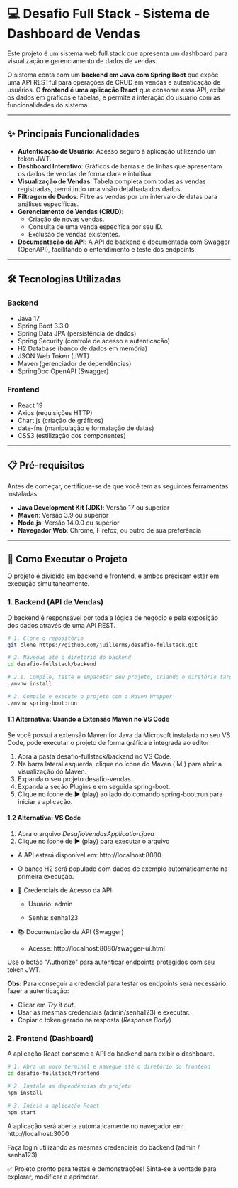 
# 💻 Desafio Full Stack - Sistema de Dashboard de Vendas

Este projeto é um sistema web full stack que apresenta um dashboard para visualização e gerenciamento de dados de vendas. 

O sistema conta com um **backend em Java com Spring Boot** que expõe uma API RESTful para operações de CRUD em vendas e autenticação de usuários. O **frontend é uma aplicação React** que consome essa API, exibe os dados em gráficos e tabelas, e permite a interação do usuário com as funcionalidades do sistema.

---


## ✨ Principais Funcionalidades

- **Autenticação de Usuário**: Acesso seguro à aplicação utilizando um token JWT.
- **Dashboard Interativo**: Gráficos de barras e de linhas que apresentam os dados de vendas de forma clara e intuitiva.
- **Visualização de Vendas**: Tabela completa com todas as vendas registradas, permitindo uma visão detalhada dos dados.
- **Filtragem de Dados**: Filtre as vendas por um intervalo de datas para análises específicas.
- **Gerenciamento de Vendas (CRUD)**:
  - Criação de novas vendas.
  - Consulta de uma venda específica por seu ID.
  - Exclusão de vendas existentes.
- **Documentação da API**: A API do backend é documentada com Swagger (OpenAPI), facilitando o entendimento e teste dos endpoints.

---

## 🛠️ Tecnologias Utilizadas

### Backend

- Java 17  
- Spring Boot 3.3.0  
- Spring Data JPA (persistência de dados)  
- Spring Security (controle de acesso e autenticação)  
- H2 Database (banco de dados em memória)  
- JSON Web Token (JWT)  
- Maven (gerenciador de dependências)  
- SpringDoc OpenAPI (Swagger)

### Frontend

- React 19  
- Axios (requisições HTTP)  
- Chart.js (criação de gráficos)  
- date-fns (manipulação e formatação de datas)  
- CSS3 (estilização dos componentes)

---

## 📋 Pré-requisitos

Antes de começar, certifique-se de que você tem as seguintes ferramentas instaladas:

- **Java Development Kit (JDK)**: Versão 17 ou superior  
- **Maven**: Versão 3.9 ou superior  
- **Node.js**: Versão 14.0.0 ou superior  
- **Navegador Web**: Chrome, Firefox, ou outro de sua preferência  

---

## 🚀 Como Executar o Projeto

O projeto é dividido em backend e frontend, e ambos precisam estar em execução simultaneamente.

### 1. Backend (API de Vendas)

O backend é responsável por toda a lógica de negócio e pela exposição dos dados através de uma API REST.

```bash
# 1. Clone o repositório
git clone https://github.com/juillerms/desafio-fullstack.git

# 2. Navegue até o diretório do backend
cd desafio-fullstack/backend

# 2.1. Compile, teste e empacotar seu projeto, criando o diretório target, caso ele não tenha sido criado
./mvnw install

# 3. Compile e execute o projeto com o Maven Wrapper
./mvnw spring-boot:run
```

#### 1.1 Alternativa: Usando a Extensão Maven no VS Code
Se você possui a extensão Maven for Java da Microsoft instalada no seu VS Code, pode executar o projeto de forma gráfica e integrada ao editor:

1. Abra a pasta desafio-fullstack/backend no VS Code.
2. Na barra lateral esquerda, clique no ícone do Maven ( M ) para abrir a visualização do Maven.
3. Expanda o seu projeto desafio-vendas.
4. Expanda a seção Plugins e em seguida spring-boot.
5. Clique no ícone de ▶️ (play) ao lado do comando spring-boot:run para iniciar a aplicação.

#### 1.2 Alternativa: VS Code
1. Abra o arquivo *DesafioVendasApplication.java*
2. Clique no ícone de ▶️ (play) para executar o arquivo

- A API estará disponível em: http://localhost:8080


- O banco H2 será populado com dados de exemplo automaticamente na primeira execução.

- 🔐 Credenciais de Acesso da API:
   * Usuário: admin

    * Senha: senha123

- 📚 Documentação da API (Swagger)
    * Acesse: http://localhost:8080/swagger-ui.html

Use o botão "Authorize" para autenticar endpoints protegidos com seu token JWT.

**Obs:** Para conseguir a credencial para testar os endpoints será necessário fazer a autenticação:
* Clicar em *Try it out*.
* Usar as mesmas credenciais (admin/senha123) e executar.
* Copiar o token gerado na resposta (*Response Body*)


### 2. Frontend (Dashboard)
A aplicação React consome a API do backend para exibir o dashboard.
```bash
# 1. Abra um novo terminal e navegue até o diretório do frontend
cd desafio-fullstack/frontend

# 2. Instale as dependências do projeto
npm install

# 3. Inicie a aplicação React
npm start
```


A aplicação será aberta automaticamente no navegador em: http://localhost:3000

Faça login utilizando as mesmas credenciais do backend (admin / senha123)

✅ Projeto pronto para testes e demonstrações! Sinta-se à vontade para explorar, modificar e aprimorar.


